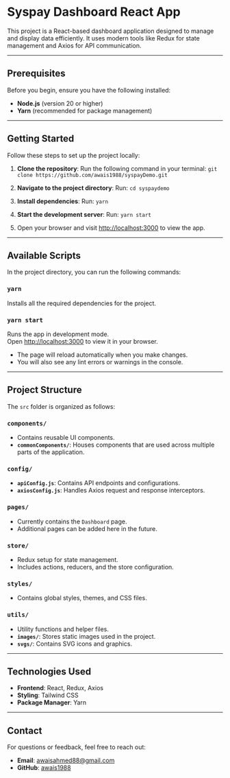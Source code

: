 # Syspay Dashboard React App

This project is a React-based dashboard application designed to manage and display data efficiently. It uses modern tools like Redux for state management and Axios for API communication.

---

## Prerequisites

Before you begin, ensure you have the following installed:

- **Node.js** (version 20 or higher)
- **Yarn** (recommended for package management)

---

## Getting Started

Follow these steps to set up the project locally:

1. **Clone the repository**:
   Run the following command in your terminal:
   `git clone https://github.com/awais1988/syspayDemo.git`

2. **Navigate to the project directory**:
   Run:
   `cd syspaydemo`

3. **Install dependencies**:
   Run:
   `yarn`

4. **Start the development server**:
   Run:
   `yarn start`

5. Open your browser and visit [http://localhost:3000](http://localhost:3000) to view the app.

---

## Available Scripts

In the project directory, you can run the following commands:

### `yarn`

Installs all the required dependencies for the project.

### `yarn start`

Runs the app in development mode.\
Open [http://localhost:3000](http://localhost:3000) to view it in your browser.

- The page will reload automatically when you make changes.
- You will also see any lint errors or warnings in the console.

---

## Project Structure

The `src` folder is organized as follows:

### `components/`

- Contains reusable UI components.
- **`commonComponents/`**: Houses components that are used across multiple parts of the application.

### `config/`

- **`apiConfig.js`**: Contains API endpoints and configurations.
- **`axiosConfig.js`**: Handles Axios request and response interceptors.

### `pages/`

- Currently contains the `Dashboard` page.
- Additional pages can be added here in the future.

### `store/`

- Redux setup for state management.
- Includes actions, reducers, and the store configuration.

### `styles/`

- Contains global styles, themes, and CSS files.

### `utils/`

- Utility functions and helper files.
- **`images/`**: Stores static images used in the project.
- **`svgs/`**: Contains SVG icons and graphics.

---

## Technologies Used

- **Frontend**: React, Redux, Axios
- **Styling**: Tailwind CSS
- **Package Manager**: Yarn

---

## Contact

For questions or feedback, feel free to reach out:

- **Email**: awaisahmed88@gmail.com
- **GitHub**: [awais1988](https://github.com/awais1988)
